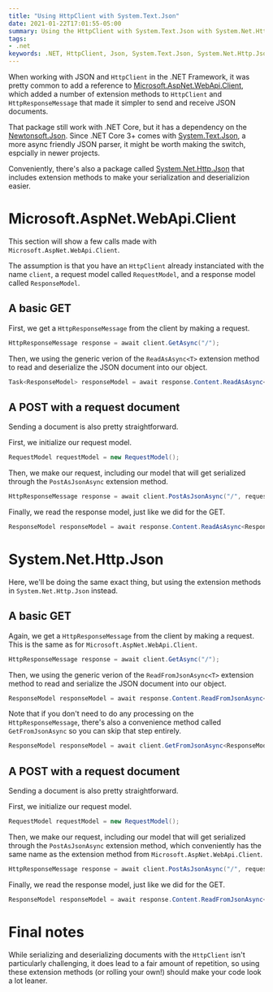 ```yaml
---
title: "Using HttpClient with System.Text.Json"
date: 2021-01-22T17:01:55-05:00
summary: Using the HttpClient with System.Text.Json with System.Net.Http.Json.
tags:
- .net
keywords: .NET, HttpClient, Json, System.Text.Json, System.Net.Http.Json, Microsoft.AspNet.WebApi.Client
---
```


When working with JSON and `HttpClient` in the .NET Framework, it was pretty common to add a reference to [Microsoft.AspNet.WebApi.Client](https://www.nuget.org/packages/Microsoft.AspNet.WebApi.Client/), which added a number of extension methods to `HttpClient` and `HttpResponseMessage` that made it simpler to send and receive JSON documents.

That package still work with .NET Core, but it has a dependency on the [Newtonsoft.Json](https://www.nuget.org/packages/Newtonsoft.Json/). Since .NET Core 3+ comes with [System.Text.Json](https://docs.microsoft.com/en-us/dotnet/standard/serialization/system-text-json-how-to?pivots=dotnet-5-0), a more async friendly JSON parser, it might be worth making the switch, espcially in newer projects.

Conveniently, there's also a package called [System.Net.Http.Json](https://www.nuget.org/packages/System.Net.Http.Json/) that includes extension methods to make your serialization and deserializion easier.

# Microsoft.AspNet.WebApi.Client

This section will show a few calls made with `Microsoft.AspNet.WebApi.Client`.

The assumption is that you have an `HttpClient` already instanciated with the name `client`, a request model called `RequestModel`, and a response model called `ResponseModel`.

## A basic GET

First, we get a `HttpResponseMessage` from the client by making a request.
```cs
HttpResponseMessage response = await client.GetAsync("/");
```

Then, we using the generic verion of the `ReadAsAsync<T>` extension method to read and deserialize the JSON document into our object.
```cs
Task<ResponseModel> responseModel = await response.Content.ReadAsAsync<ResponseModel>();
```

## A POST with a request document

Sending a document is also pretty straightforward.

First, we initialize our request model.
```cs
RequestModel requestModel = new RequestModel();
```

Then, we make our request, including our model that will get serialized through the `PostAsJsonAsync` extension method.
```cs
HttpResponseMessage response = await client.PostAsJsonAsync("/", requestModel);
```

Finally, we read the response model, just like we did for the GET.
```cs
ResponseModel responseModel = await response.Content.ReadAsAsync<ResponseModel>();
```

# System.Net.Http.Json

Here, we'll be doing the same exact thing, but using the extension methods in `System.Net.Http.Json` instead.

## A basic GET

Again, we get a `HttpResponseMessage` from the client by making a request. This is the same as for `Microsoft.AspNet.WebApi.Client`.
```cs
HttpResponseMessage response = await client.GetAsync("/");
```

Then, we using the generic verion of the `ReadFromJsonAsync<T>` extension method to read and serialize the JSON document into our object.
```cs
ResponseModel responseModel = await response.Content.ReadFromJsonAsync<ResponseModel>();
```

Note that if you don't need to do any processing on the `HttpResponseMessage`, there's also a convenience method called `GetFromJsonAsync` so you can skip that step entirely.
```cs
ResponseModel responseModel = await client.GetFromJsonAsync<ResponseModel>("/");
```

## A POST with a request document

Sending a document is also pretty straightforward.

First, we initialize our request model.
```cs
RequestModel requestModel = new RequestModel();
```

Then, we make our request, including our model that will get serialized through the `PostAsJsonAsync` extension method, which conveniently has the same name as the extension method from `Microsoft.AspNet.WebApi.Client`.
```cs
HttpResponseMessage response = await client.PostAsJsonAsync("/", requestModel);
```

Finally, we read the response model, just like we did for the GET.
```cs
ResponseModel responseModel = await response.Content.ReadFromJsonAsync<ResponseModel>();
```

# Final notes

While serializing and deserializing documents with the `HttpClient` isn't particularly challenging, it does lead to a fair amount of repetition, so using these extension methods (or rolling your own!) should make your code look a lot leaner.